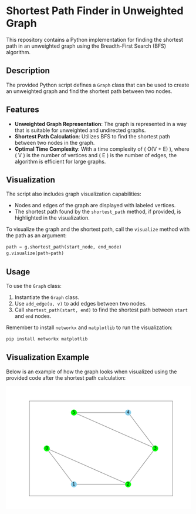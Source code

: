 # Shortest Path Finder in Unweighted Graph

This repository contains a Python implementation for finding the shortest path in an unweighted graph using the Breadth-First Search (BFS) algorithm.

## Description

The provided Python script defines a `Graph` class that can be used to create an unweighted graph and find the shortest path between two nodes.

## Features

- **Unweighted Graph Representation**: The graph is represented in a way that is suitable for unweighted and undirected graphs.
- **Shortest Path Calculation**: Utilizes BFS to find the shortest path between two nodes in the graph.
- **Optimal Time Complexity**: With a time complexity of \( O(V + E) \), where \( V \) is the number of vertices and \( E \) is the number of edges, the algorithm is efficient for large graphs.

## Visualization

The script also includes graph visualization capabilities:

- Nodes and edges of the graph are displayed with labeled vertices.
- The shortest path found by the `shortest_path` method, if provided, is highlighted in the visualization.

To visualize the graph and the shortest path, call the `visualize` method with the path as an argument:
```python
path = g.shortest_path(start_node, end_node)
g.visualize(path=path)
```

## Usage

To use the `Graph` class:

1. Instantiate the `Graph` class.
2. Use `add_edge(u, v)` to add edges between two nodes.
3. Call `shortest_path(start, end)` to find the shortest path between `start` and `end` nodes.


Remember to install `networkx` and `matplotlib` to run the visualization:

```bash
pip install networkx matplotlib
```

## Visualization Example

Below is an example of how the graph looks when visualized using the provided code after the shortest path calculation:

![Graph Visualization](graph_visualization.png)
